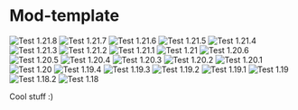 <!-- modrinth_exclude.start -->
# Mod-template

<!-- build_test.start -->
![Test 1.21.8](https://img.shields.io/badge/1.21.8-success-brightgreen?style=flat) ![Test 1.21.7](https://img.shields.io/badge/1.21.7-success-brightgreen?style=flat) ![Test 1.21.6](https://img.shields.io/badge/1.21.6-success-brightgreen?style=flat) ![Test 1.21.5](https://img.shields.io/badge/1.21.5-success-brightgreen?style=flat) ![Test 1.21.4](https://img.shields.io/badge/1.21.4-success-brightgreen?style=flat) ![Test 1.21.3](https://img.shields.io/badge/1.21.3-success-brightgreen?style=flat) ![Test 1.21.2](https://img.shields.io/badge/1.21.2-success-brightgreen?style=flat) ![Test 1.21.1](https://img.shields.io/badge/1.21.1-success-brightgreen?style=flat) ![Test 1.21](https://img.shields.io/badge/1.21-success-brightgreen?style=flat) ![Test 1.20.6](https://img.shields.io/badge/1.20.6-failure-red?style=flat) ![Test 1.20.5](https://img.shields.io/badge/1.20.5-failure-red?style=flat) ![Test 1.20.4](https://img.shields.io/badge/1.20.4-failure-red?style=flat) ![Test 1.20.3](https://img.shields.io/badge/1.20.3-failure-red?style=flat) ![Test 1.20.2](https://img.shields.io/badge/1.20.2-failure-red?style=flat) ![Test 1.20.1](https://img.shields.io/badge/1.20.1-failure-red?style=flat) ![Test 1.20](https://img.shields.io/badge/1.20-failure-red?style=flat) ![Test 1.19.4](https://img.shields.io/badge/1.19.4-failure-red?style=flat) ![Test 1.19.3](https://img.shields.io/badge/1.19.3-failure-red?style=flat) ![Test 1.19.2](https://img.shields.io/badge/1.19.2-failure-red?style=flat) ![Test 1.19.1](https://img.shields.io/badge/1.19.1-failure-red?style=flat) ![Test 1.19](https://img.shields.io/badge/1.19-failure-red?style=flat) ![Test 1.18.2](https://img.shields.io/badge/1.18.2-failure-red?style=flat) ![Test 1.18](https://img.shields.io/badge/1.18-failure-red?style=flat) 
<!-- build_test.end -->
<!-- modrinth_exclude.end -->

Cool stuff :)

